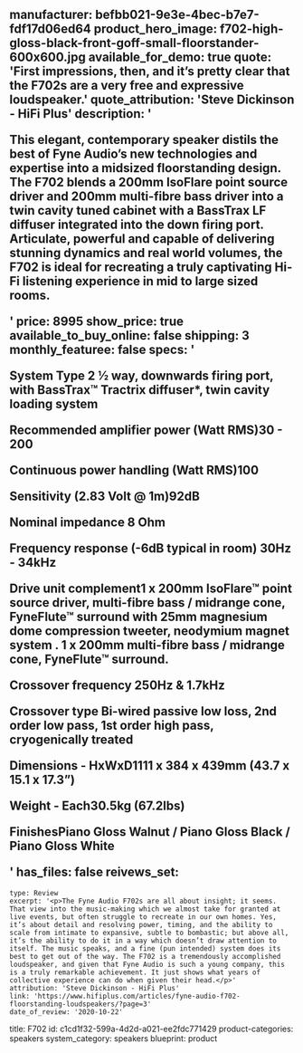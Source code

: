 manufacturer: befbb021-9e3e-4bec-b7e7-fdf17d06ed64
product_hero_image: f702-high-gloss-black-front-goff-small-floorstander-600x600.jpg
available_for_demo: true
quote: 'First impressions, then, and it’s pretty clear that the F702s are a very free and expressive loudspeaker.'
quote_attribution: 'Steve Dickinson - HiFi Plus'
description: '<p>This elegant, contemporary speaker distils the best of Fyne Audio’s new technologies and expertise into a midsized floorstanding design. The F702 blends a 200mm IsoFlare point source driver and 200mm multi-fibre bass driver into a twin cavity tuned cabinet with a BassTrax LF diffuser integrated into the down firing port. Articulate, powerful and capable of delivering stunning dynamics and real world volumes, the F702 is ideal for recreating a truly captivating Hi-Fi listening experience in mid to large sized rooms.</p>'
price: 8995
show_price: true
available_to_buy_online: false
shipping: 3
monthly_featuree: false
specs: '<p>System Type 2 ½ way, downwards firing port, with BassTrax™ Tractrix diffuser*, twin cavity loading system</p><p>Recommended amplifier power (Watt RMS)30 - 200</p><p>Continuous power handling (Watt RMS)100</p><p>Sensitivity (2.83 Volt @ 1m)92dB</p><p>Nominal impedance 8 Ohm</p><p>Frequency response (-6dB typical in room) 30Hz - 34kHz</p><p>Drive unit complement1 x 200mm IsoFlare™ point source driver, multi-fibre bass / midrange cone, FyneFlute™ surround with 25mm magnesium dome compression tweeter, neodymium magnet system . 1 x 200mm multi-fibre bass / midrange cone, FyneFlute™ surround.</p><p>Crossover frequency 250Hz &amp; 1.7kHz</p><p>Crossover type Bi-wired passive low loss, 2nd order low pass, 1st order high pass, cryogenically treated</p><p>Dimensions - HxWxD1111 x 384 x 439mm (43.7 x 15.1 x 17.3”)</p><p>Weight - Each30.5kg (67.2lbs)</p><p>FinishesPiano Gloss Walnut / Piano Gloss Black / Piano Gloss White</p>'
has_files: false
reivews_set:
  -
    type: Review
    excerpt: '<p>The Fyne Audio F702s are all about insight; it seems. That view into the music-making which we almost take for granted at live events, but often struggle to recreate in our own homes. Yes, it’s about detail and resolving power, timing, and the ability to scale from intimate to expansive, subtle to bombastic; but above all, it’s the ability to do it in a way which doesn’t draw attention to itself. The music speaks, and a fine (pun intended) system does its best to get out of the way. The F702 is a tremendously accomplished loudspeaker, and given that Fyne Audio is such a young company, this is a truly remarkable achievement. It just shows what years of collective experience can do when given their head.</p>'
    attribution: 'Steve Dickinson - HiFi Plus'
    link: 'https://www.hifiplus.com/articles/fyne-audio-f702-floorstanding-loudspeakers/?page=3'
    date_of_review: '2020-10-22'
title: F702
id: c1cd1f32-599a-4d2d-a021-ee2fdc771429
product-categories: speakers
system_category: speakers
blueprint: product
